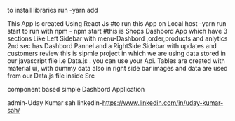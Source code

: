 to install libraries run -yarn add 

This App Is created Using React Js #to run this App on Local host -yarn run start
to run with npm - npm start
#this is Shops Dashbord App which have 3 sections Like Left Sidebar with menu-Dashbord ,order,products and anlytics 2nd sec has Dashbord Pannel and a RightSide Sidebar with updates and customers review 
this is sipmle project in which we are using data stored in our javascript file i.e Data.js . you can use your Api.
Tables are created with material ui, with dummy data 
also in right side bar images and data are used from our Data.js file inside Src 

component based simple Dashbord Application

admin-Uday Kumar sah
linkedin-https://www.linkedin.com/in/uday-kumar-sah/
